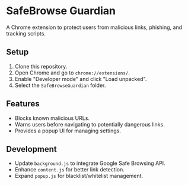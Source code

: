 # SafeBrowse Guardian

A Chrome extension to protect users from malicious links, phishing, and tracking scripts.

## Setup
1. Clone this repository.
2. Open Chrome and go to `chrome://extensions/`.
3. Enable "Developer mode" and click "Load unpacked".
4. Select the `SafeBrowseGuardian` folder.

## Features
- Blocks known malicious URLs.
- Warns users before navigating to potentially dangerous links.
- Provides a popup UI for managing settings.

## Development
- Update `background.js` to integrate Google Safe Browsing API.
- Enhance `content.js` for better link detection.
- Expand `popup.js` for blacklist/whitelist management.